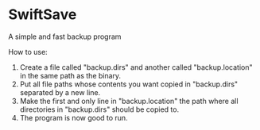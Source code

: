 # SwiftSave
A simple and fast backup program

How to use:
1. Create a file called "backup.dirs" and another called "backup.location" in the same path as the binary.
2. Put all file paths whose contents you want copied in "backup.dirs" separated by a new line.
3. Make the first and only line in "backup.location" the path where all directories in "backup.dirs" should be copied to.
4. The program is now good to run.
